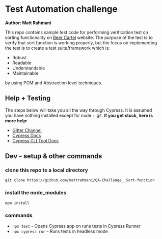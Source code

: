 # Test Automation challenge

**Author: Matt Rahmani**

This repo contains sample test code for performing verification test on sorting functionality on [Beer Cartel](https://craftcartel.com.au/) website.
The purpose of the test is to verify that sort function is working properly, but the focus on implementing the test is to create a test suite/framework which is:

- Robust
- Readable
- Understandable
- Maintainable

by using POM and Abstraction level techniques.

## Help + Testing

The steps below will take you all the way through Cypress. It is assumed you have nothing installed except for node + git.
**If you get stuck, here is more help:**

- [Gitter Channel](https://gitter.im/cypress-io/cypress)
- [Cypress Docs](https://on.cypress.io)
- [Cypress CLI Tool Docs](https://github.com/cypress-io/cypress-cli)

## Dev - setup & other commands

### clone this repo to a local directory

```git clone https://github.com/mattrahmani/QA-Challenge__Sort-function```

### install the node_modules

```npm install```

### commands

- ```npm test```                  - Opens Cypress app on runs tests in Cypress Runner
- ```npx cypress run```           - Runs tests in headless mode
